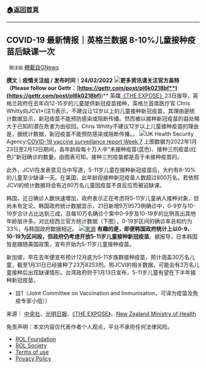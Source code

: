###  [:house:返回首頁](https://github.com/ourhimalayas/txt)
---


## COVID-19 最新情报｜英格兰数据 8-10%儿童接种疫苗后缺课一次
` 關注組` [轉載自GNews](https://gnews.org/zh-hans/2057685/)

**撰文｜疫情关注组 / 发布时间｜24/02/2022**
![](https://assets.gnews.org/wp-content/uploads/2022/02/Movie-Studio-1.png)**更多资讯请关注官方盖特（Please follow our Gettr：**[**https://gettr.com/post/pl6k0218bf**](https://gettr.com/post/pl6k0218bf)**)**
英媒[《THE EXPOSE》](https://dailyexpose.uk/2022/02/23/800k-kids-missed-school-adverse-reaction-covid-jab/)23日报导，英格兰政府在去年向12-15岁的儿童提供新冠疫苗接种，英格兰首席医疗官 Chris Whitty向JCVI\*(注1)表示，不建议让12岁以上的儿童接种新冠疫苗，其理由是统计数据显示，新冠疫苗不能预防感染或阻断传播。然而被以接种新冠疫苗的益处略大于已知的潜在危害为由驳回。Chris Whitty不建议12岁以上儿童接种疫苗的理由是，据统计数据，新冠疫苗不能预防感染或阻断传播。。
![](https://assets.gnews.org/wp-content/uploads/2022/02/截圖-2022-02-24-下午4.12.08.png)UK Health Security Agency:[COVID-19 vaccine surveillance report Week 7](https://assets.publishing.service.gov.uk/government/uploads/system/uploads/attachment_data/file/1055620/Vaccine_surveillance_report_-_week_7.pdf)
上图数据为2022年1月23日至2月13日期间，各年龄段每十万人中“未接种疫苗(蓝色)、接种三剂疫苗(红色)”新冠确诊的数量。由图表可知，接种三剂疫苗都是高于未接种疫苗的。

此外，JCVI在发表意见当中写道，5-11岁儿童在接种新冠疫苗后，大约有8-10%的儿童至少缺课一天。在美国，此年龄段接种新冠疫苗人数超过800万名，若依照JCVI的统计数据将会有近80万名儿童因疫苗不良反应而被迫缺课。

韩国，近日确诊人数快速增加，政府表示正在考虑将5-11岁儿童纳入接种对象，但尚未有定论。韩国政府统计数据显示，21日新增9万9573例确诊中，0-9岁与10-19岁合计占比达到三成，且每10万名确诊个案中0-9岁及10-19岁的比例高出其他年龄层许多。对比纽西兰官方统计数据（下图），0-19岁区间的确诊率总和约为33%，与韩国政府数据相近。
![](https://assets.gnews.org/wp-content/uploads/2022/02/截圖-2022-02-24-下午4.46.38.png)[來源](https://www.health.govt.nz/covid-19-novel-coronavirus/covid-19-data-and-statistics/covid-19-case-demographics#vaccinations-details)
**有趣的是，即便韩国政府统计上以0-9、10-19为区间段，但政府仍考虑开放5-11岁儿童接种新冠疫苗**。据报导，日本韩国皆是跟随美国政策，宣布开始为5-11岁儿童接种疫苗。

新加坡，早在去年便宣布预计12月底为5-11岁族群接种疫苗，预计涵盖30万名儿童，截至1月31日已经接种了23万8253剂。照JCVI的相关数据，可能会有3万名儿童接种后出现缺课情形。台湾政府则于1月13日宣布，5-11岁儿童有望在下半年接种新冠疫苗。

- 註1（Joint Committee on Vaccination and Immunisation，可译为疫苗及免疫专家小组））


来源｜ [中央社](https://www.cna.com.tw/news/aopl/202202220259.aspx)、[光明日報](https://guangming.com.my/%E6%96%B0%E5%8A%A0%E5%9D%A110%E5%90%8D%E5%85%92%E7%AB%A5-%E6%89%93%E7%96%AB%E8%8B%97%E5%BE%8C%E7%8F%BE%E5%9A%B4%E9%87%8D%E4%B8%8D%E8%89%AF%E5%8F%8D%E6%87%89)、[《THE EXPOSE》](https://dailyexpose.uk/2022/02/23/800k-kids-missed-school-adverse-reaction-covid-jab/)、[New Zealand Ministry of Health](https://www.health.govt.nz/covid-19-novel-coronavirus/covid-19-data-and-statistics/covid-19-case-demographics#vaccinations-details)

 

免责声明：本文内容仅代表作者个人观点，平台不承担任何法律风险。

- [ROL Foundation](https://rolfoundation.org/)
- [ROL Society](https://rolsociety.org/)
- [Terms of use](https://gnews.org/terms-of-use-3/)
- [Privacy Policy](https://gnews.org/privacy-policy/)
